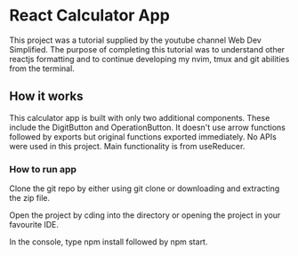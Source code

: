 # React Calculator App

This project was a tutorial supplied by the youtube channel Web Dev Simplified. The purpose of completing this
tutorial was to understand other reactjs formatting and to continue developing my nvim, tmux and git abilities
from the terminal.

## How it works

This calculator app is built with only two additional components. These include the DigitButton and OperationButton.
It doesn't use arrow functions followed by exports but original functions exported immediately.
No APIs were used in this project.
Main functionality is from useReducer.

### How to run app
Clone the git repo by either using git clone or downloading and extracting the zip file.

Open the project by cding into the directory or opening the project in your favourite IDE.

In the console, type npm install followed by npm start.
